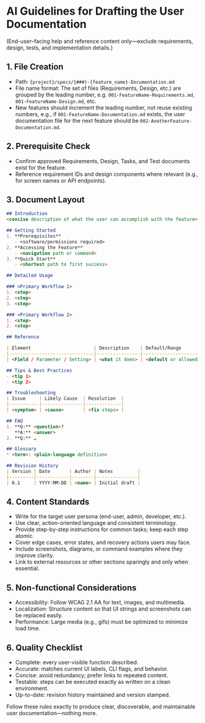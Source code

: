 # AI Guidelines for Drafting the User Documentation

(End-user–facing help and reference content only—exclude requirements, design, tests, and implementation details.)

## 1. File Creation
* Path: `{project}/specs/{###}-{feature_name}-Documentation.md`
* File name format: The set of files (Requirements, Design, etc.) are grouped by the 
  leading number, e.g. `001-FeatureName-Requirements.md`, `001-FeatureName-Design.md`, etc.
* New features should increment the leading number, not reuse existing numbers, 
  e.g., if `001-FeatureName-Documentation.md` exists, the user documentation file for the next feature should be `002-AnotherFeature-Documentation.md`.

## 2. Prerequisite Check
* Confirm approved Requirements, Design, Tasks, and Test documents exist for the feature.
* Reference requirement IDs and design components where relevant (e.g., for screen names or API endpoints).

## 3. Document Layout

```markdown
## Introduction
<concise description of what the user can accomplish with the feature>

## Getting Started
1. **Prerequisites**  
   - <software/permissions required>
2. **Accessing the Feature**  
   - <navigation path or command>
3. **Quick Start**  
   - <shortest path to first success>

## Detailed Usage

### <Primary Workflow 1>
1. <step>
2. <step>
3. <step>

### <Primary Workflow 2>
1. <step>
2. <step>

## Reference

| Element                       | Description    | Default/Range               | Notes         |
|-------------------------------|----------------|-----------------------------|---------------|
| <Field / Parameter / Setting> | <what it does> | <default or allowed values> | <tips, links> |

## Tips & Best Practices
- <tip 1>
- <tip 2>

## Troubleshooting
| Issue     | Likely Cause  | Resolution  |
|-----------|---------------|-------------|
| <symptom> | <cause>       | <fix steps> |

## FAQ
1. **Q:** <question>?  
   **A:** <answer>
2. **Q:** …  

## Glossary
* <term>: <plain-language definition>

## Revision History
| Version | Date       | Author | Notes         |
|---------|------------|--------|---------------|
| 0.1     | YYYY-MM-DD | <name> | Initial draft |
```

## 4. Content Standards
* Write for the target user persona (end-user, admin, developer, etc.).
* Use clear, action-oriented language and consistent terminology.
* Provide step-by-step instructions for common tasks; keep each step atomic.
* Cover edge cases, error states, and recovery actions users may face.
* Include screenshots, diagrams, or command examples where they improve clarity.
* Link to external resources or other sections sparingly and only when essential.

## 5. Non-functional Considerations
* Accessibility: Follow WCAG 2.1 AA for text, images, and multimedia.
* Localization: Structure content so that UI strings and screenshots can be replaced easily.
* Performance: Large media (e.g., gifs) must be optimized to minimize load time.

## 6. Quality Checklist
* Complete: every user-visible function described.
* Accurate: matches current UI labels, CLI flags, and behavior.
* Concise: avoid redundancy; prefer links to repeated content.
* Testable: steps can be executed exactly as written on a clean environment.
* Up-to-date: revision history maintained and version stamped.

Follow these rules exactly to produce clear, discoverable, and maintainable user documentation—nothing more.
